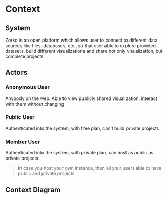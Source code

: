 # Context

## System

Zorko is an open platform which allows user to connect to different data sources like files, databases, etc., so that
user able to explore provided datasets, build different visualizations and share not only visualization, but complete projects

## Actors

### Anonymous User

Anybody on the web. Able to view publicly shared visualization, interact with them without changing

### Public User

Authenticated into the system, with free plan, can't build private projects

### Member User

Authenticated into the system, with private plan, can host as public as private projects

> In case you host your own instance, then all your users able to have public and private projects

## Context Diagram

<form id="myEmbeddedDiagramForm" target="myEmbeddedDiagram" method="post" action="https://structurizr.com/embed/express" style="display: none;">
<textarea name="definition">
{
  "type": "System Context",
  "scope": "Zorko",
  "description": "The system context diagram for the Zorko Platform",
  "size": "A5_Landscape",


  "elements": [
    {
      "type": "Person",
      "name": "Anonymous User",
      "description": "Anybody on the web",
      "tags": "",
      "position": "110,180"
    },
    {
      "type": "Software System",
      "name": "Github",
      "description": "",
      "tags": "",
      "position": "860,1395",
      "containers": []
    },
    {
      "type": "Person",
      "name": "Member User",
      "description": "User signed in using Github ID, with private plan",
      "tags": "",
      "position": "1740,210"
    },
    {
      "type": "Person",
      "name": "Public User",
      "description": "User signed in using Github ID, with free plan",
      "tags": "",
      "position": "925,15"
    },
    {
      "type": "Software System",
      "name": "Zorko",
      "description": "Allows to explore datasets from provided projects, share exploration result",
      "tags": "Internal",
      "position": "855,755",
      "containers": []
    }
  ],


  "relationships": [
    {
      "source": "Anonymous User",
      "description": "View shared looks, can continue exploration without save",
      "technology": "All data analyze on the client-side",
      "destination": "Zorko",
      "tags": ""
    },
    {
      "source": "Member User",
      "description": "Link/Unlink own  public and private repositories to workspace",
      "technology": "",
      "destination": "Zorko",
      "tags": ""
    },
    {
      "source": "Public User",
      "description": "Link/Unlink own  public only  repositories to workspace",
      "technology": "",
      "destination": "Zorko",
      "tags": ""
    },
    {
      "source": "Zorko",
      "description": "Get user profile information, use repositories to store projects",
      "technology": "",
      "destination": "Github",
      "tags": ""
    }
  ],


  "styles": [
    {
      "type": "element",
      "tag": "Person",
      "width": "",
      "height": "",
      "background": "#08427b",
      "color": "#ffffff",
      "fontSize": "",
      "border": "",
      "opacity": "",
      "shape": "Person"
    },
    {
      "type": "element",
      "tag": "Software System",
      "width": "",
      "height": "",
      "background": "#1168bd",
      "color": "#ffffff",
      "fontSize": "",
      "border": "",
      "opacity": "",
      "shape": ""
    }
  ]
}
</textarea>
<input name="iframe" value="myEmbeddedDiagram" />
</form>

<iframe id="myEmbeddedDiagram" name="myEmbeddedDiagram" width="100%" marginwidth="0" marginheight="0" frameborder="0" scrolling="no" allowfullscreen="true"></iframe>

<script type="text/javascript">
document.getElementById('myEmbeddedDiagramForm').submit();
</script>

<script type="text/javascript" src="https://structurizr.com/static/js/structurizr-responsive-embed.js"></script>
